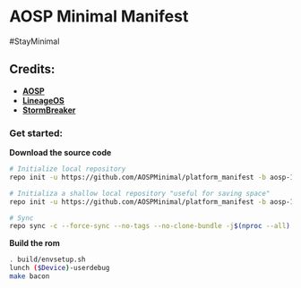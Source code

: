# AOSP Minimal Manifest #

#StayMinimal

## Credits: ##
- [**AOSP**](https://android.googlesource.com)
- [**LineageOS**](https://github.com/LineageOS)
- [**StormBreaker**](https://github.com/stormbreaker-project)

### Get started: ###

**Download the source code**
```bash
# Initialize local repository
repo init -u https://github.com/AOSPMinimal/platform_manifest -b aosp-12

# Initializa a shallow local repository "useful for saving space"
repo init -u https://github.com/AOSPMinimal/platform_manifest -b aosp-12 --depth=1

# Sync
repo sync -c --force-sync --no-tags --no-clone-bundle -j$(nproc --all) --optimized-fetch --prune
```

**Build the rom**
```bash
. build/envsetup.sh
lunch ($Device)-userdebug
make bacon
```
